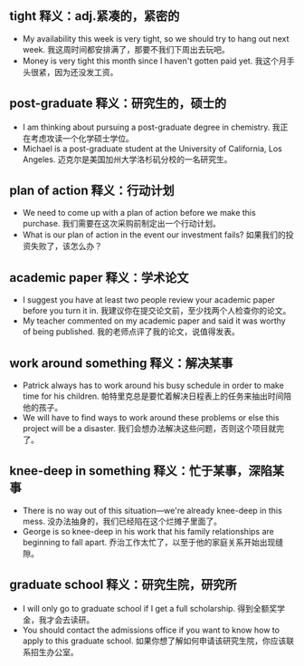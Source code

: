 ## tight 释义：adj.紧凑的，紧密的
* My availability this week is very tight, so we should try to hang out next week. 我这周时间都安排满了，那要不我们下周出去玩吧。
* Money is very tight this month since I haven't gotten paid yet. 我这个月手头很紧，因为还没发工资。

## post-graduate 释义：研究生的，硕士的
* I am thinking about pursuing a post-graduate degree in chemistry. 我正在考虑攻读一个化学硕士学位。
* Michael is a post-graduate student at the University of California, Los Angeles. 迈克尔是美国加州大学洛杉矶分校的一名研究生。

## plan of action 释义：行动计划
* We need to come up with a plan of action before we make this purchase. 我们需要在这次采购前制定出一个行动计划。
* What is our plan of action in the event our investment fails? 如果我们的投资失败了，该怎么办？

## academic paper 释义：学术论文
* I suggest you have at least two people review your academic paper before you turn it in. 我建议你在提交论文前，至少找两个人检查你的论文。
* My teacher commented on my academic paper and said it was worthy of being published. 我的老师点评了我的论文，说值得发表。

## work around something 释义：解决某事
* Patrick always has to work around his busy schedule in order to make time for his children. 帕特里克总是要忙着解决日程表上的任务来抽出时间陪他的孩子。
* We will have to find ways to work around these problems or else this project will be a disaster. 我们会想办法解决这些问题，否则这个项目就完了。

## knee-deep in something 释义：忙于某事，深陷某事
* There is no way out of this situation—we're already knee-deep in this mess. 没办法抽身的，我们已经陷在这个烂摊子里面了。
* George is so knee-deep in his work that his family relationships are beginning to fall apart. 乔治工作太忙了，以至于他的家庭关系开始出现缝隙。

## graduate school 释义：研究生院，研究所
* I will only go to graduate school if I get a full scholarship. 得到全额奖学金，我才会去读研。
* You should contact the admissions office if you want to know how to apply to this graduate school. 如果你想了解如何申请该研究生院，你应该联系招生办公室。
